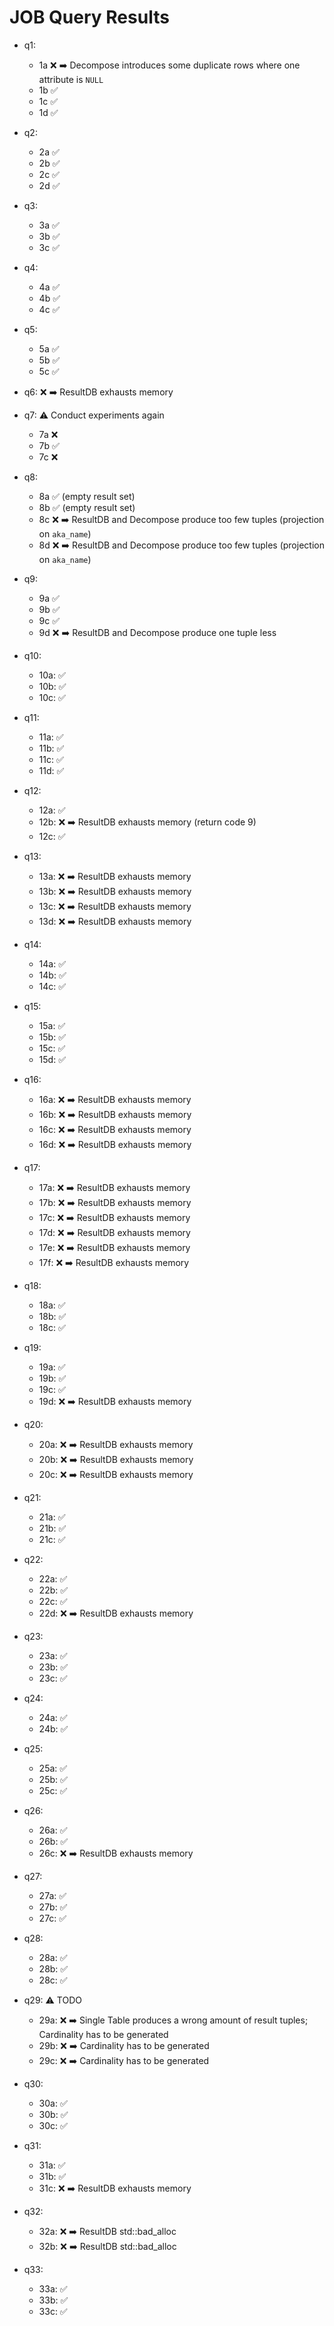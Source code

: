 # JOB Query Results

* q1:
    * 1a :x: :arrow_right: Decompose introduces some duplicate rows where one attribute is `NULL`
    * 1b :white_check_mark:
    * 1c :white_check_mark:
    * 1d :white_check_mark:
* q2:
    * 2a :white_check_mark:
    * 2b :white_check_mark:
    * 2c :white_check_mark:
    * 2d :white_check_mark:
* q3:
    * 3a :white_check_mark:
    * 3b :white_check_mark:
    * 3c :white_check_mark:
* q4:
    * 4a :white_check_mark:
    * 4b :white_check_mark:
    * 4c :white_check_mark:
* q5:
    * 5a :white_check_mark:
    * 5b :white_check_mark:
    * 5c :white_check_mark:
* q6: :x: :arrow_right: ResultDB exhausts memory
* q7: :warning: Conduct experiments again
    * 7a :x:
    * 7b :white_check_mark:
    * 7c :x:
* q8:
    * 8a :white_check_mark: (empty result set)
    * 8b :white_check_mark: (empty result set)
    * 8c :x: :arrow_right: ResultDB and Decompose produce too few tuples (projection on `aka_name`)
    * 8d :x: :arrow_right: ResultDB and Decompose produce too few tuples (projection on `aka_name`)
* q9:
    * 9a :white_check_mark:
    * 9b :white_check_mark:
    * 9c :white_check_mark:
    * 9d :x: :arrow_right: ResultDB and Decompose produce one tuple less
* q10:
    * 10a: :white_check_mark:
    * 10b: :white_check_mark:
    * 10c: :white_check_mark:
* q11:
    * 11a: :white_check_mark:
    * 11b: :white_check_mark:
    * 11c: :white_check_mark:
    * 11d: :white_check_mark:
* q12:
    * 12a: :white_check_mark:
    * 12b: :x: :arrow_right: ResultDB exhausts memory (return code 9)
    * 12c: :white_check_mark:
* q13:
    * 13a: :x: :arrow_right: ResultDB exhausts memory
    * 13b: :x: :arrow_right: ResultDB exhausts memory
    * 13c: :x: :arrow_right: ResultDB exhausts memory
    * 13d: :x: :arrow_right: ResultDB exhausts memory
* q14:
    * 14a: :white_check_mark:
    * 14b: :white_check_mark:
    * 14c: :white_check_mark:
* q15:
    * 15a: :white_check_mark:
    * 15b: :white_check_mark:
    * 15c: :white_check_mark:
    * 15d: :white_check_mark:
* q16:
    * 16a: :x: :arrow_right: ResultDB exhausts memory
    * 16b: :x: :arrow_right: ResultDB exhausts memory
    * 16c: :x: :arrow_right: ResultDB exhausts memory
    * 16d: :x: :arrow_right: ResultDB exhausts memory
* q17:
    * 17a: :x: :arrow_right: ResultDB exhausts memory
    * 17b: :x: :arrow_right: ResultDB exhausts memory
    * 17c: :x: :arrow_right: ResultDB exhausts memory
    * 17d: :x: :arrow_right: ResultDB exhausts memory
    * 17e: :x: :arrow_right: ResultDB exhausts memory
    * 17f: :x: :arrow_right: ResultDB exhausts memory

* q18:
    * 18a: :white_check_mark:
    * 18b: :white_check_mark:
    * 18c: :white_check_mark:
* q19:
    * 19a: :white_check_mark:
    * 19b: :white_check_mark:
    * 19c: :white_check_mark:
    * 19d: :x: :arrow_right: ResultDB exhausts memory
* q20:
    * 20a: :x: :arrow_right: ResultDB exhausts memory
    * 20b: :x: :arrow_right: ResultDB exhausts memory
    * 20c: :x: :arrow_right: ResultDB exhausts memory
* q21:
    * 21a: :white_check_mark:
    * 21b: :white_check_mark:
    * 21c: :white_check_mark:
* q22:
    * 22a: :white_check_mark:
    * 22b: :white_check_mark:
    * 22c: :white_check_mark:
    * 22d: :x: :arrow_right: ResultDB exhausts memory
* q23:
    * 23a: :white_check_mark:
    * 23b: :white_check_mark:
    * 23c: :white_check_mark:
* q24:
    * 24a: :white_check_mark:
    * 24b: :white_check_mark:
* q25:
    * 25a: :white_check_mark:
    * 25b: :white_check_mark:
    * 25c: :white_check_mark:
* q26:
    * 26a: :white_check_mark:
    * 26b: :white_check_mark:
    * 26c: :x: :arrow_right: ResultDB exhausts memory
* q27:
    * 27a: :white_check_mark:
    * 27b: :white_check_mark:
    * 27c: :white_check_mark:
* q28:
    * 28a: :white_check_mark:
    * 28b: :white_check_mark:
    * 28c: :white_check_mark:
* q29: :warning: TODO
    * 29a: :x: :arrow_right: Single Table produces a wrong amount of result tuples; Cardinality has to be generated
    * 29b: :x: :arrow_right: Cardinality has to be generated
    * 29c: :x: :arrow_right: Cardinality has to be generated
* q30:
    * 30a: :white_check_mark:
    * 30b: :white_check_mark:
    * 30c: :white_check_mark:
* q31:
    * 31a: :white_check_mark:
    * 31b: :white_check_mark:
    * 31c: :x: :arrow_right: ResultDB exhausts memory
* q32:
    * 32a: :x: :arrow_right: ResultDB std::bad_alloc
    * 32b: :x: :arrow_right: ResultDB std::bad_alloc
* q33:
    * 33a: :white_check_mark:
    * 33b: :white_check_mark:
    * 33c: :white_check_mark:
